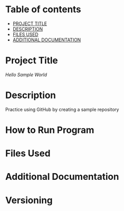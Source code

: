# Table of contents
- [PROJECT TITLE](https://projecttitle.github.com/)
- [DESCRIPTION](https://description.github.com/)
- [FILES USED](https://filesused.github.com/)
- [ADDITIONAL DOCUMENTATION](https://additionaldocumentation.github.com/)

# Project Title 
*Hello Sample World*

# Description 
Practice using GitHub by creating a sample repository

# How to Run Program


# Files Used


# Additional Documentation 


# Versioning 
